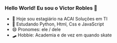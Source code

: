 ### Hello World! Eu sou o Victor Robles 👋

- 🔭 Hoje sou estagiário na ACAI Soluções em TI
- 🌱 Estudando Python, Html, Css e JavaScript
- 😄 Pronomes: ele / dele
- 🛹 Hobbie: Academia e de vez em quando skate

<div>
  <a href= "https://github.com/vitinhorobles">
</div>
